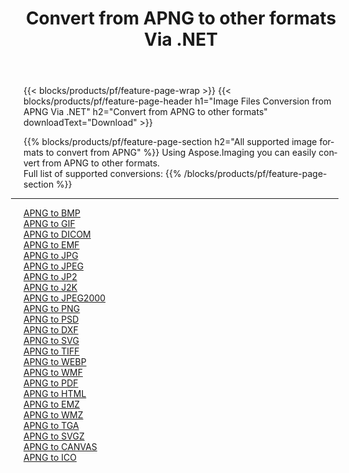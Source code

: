 ﻿---
title: Convert from APNG to other formats Via .NET 
weight: 3920
url: /net/conversion/from/apng 
lang: en
langdirlevel: 2
locales: zh-hans,ja,it,ru,de,es,fr,nl,id,lt,pl,pt,vi,tr,ko,zh-hant,ar,hi,th,sv,cs,uk,he
description: Using Aspose.Imaging you can easily convert from APNG to other formats
---

{{< blocks/products/pf/feature-page-wrap >}}
{{< blocks/products/pf/feature-page-header h1="Image Files Conversion from APNG Via .NET" h2="Convert from APNG to other formats" downloadText="Download" >}}


{{% blocks/products/pf/feature-page-section  h2="All supported image formats to convert from APNG" %}}
Using Aspose.Imaging you can easily convert from APNG to other formats.
<br/>
Full list of supported conversions:
{{% /blocks/products/pf/feature-page-section %}}
<div class="container-fluid productfamilypage bg-gray">
    <div class="convertypes bg-gray agp-content section">
        <div class="container">
		<hr style="margin-left:-20px;"/>
		<div class="row other-converters">
		    <div class='col-md-2 other-converter remove-lp remove-rp'><a href="/imaging/net/conversion/apng-to-bmp" >APNG to BMP</a></div><div class='col-md-2 other-converter remove-lp remove-rp'><a href="/imaging/net/conversion/apng-to-gif" >APNG to GIF</a></div><div class='col-md-2 other-converter remove-lp remove-rp'><a href="/imaging/net/conversion/apng-to-dicom" >APNG to DICOM</a></div><div class='col-md-2 other-converter remove-lp remove-rp'><a href="/imaging/net/conversion/apng-to-emf" >APNG to EMF</a></div><div class='col-md-2 other-converter remove-lp remove-rp'><a href="/imaging/net/conversion/apng-to-jpg" >APNG to JPG</a></div><div class='col-md-2 other-converter remove-lp remove-rp'><a href="/imaging/net/conversion/apng-to-jpeg" >APNG to JPEG</a></div><div class='col-md-2 other-converter remove-lp remove-rp'><a href="/imaging/net/conversion/apng-to-jp2" >APNG to JP2</a></div><div class='col-md-2 other-converter remove-lp remove-rp'><a href="/imaging/net/conversion/apng-to-j2k" >APNG to J2K</a></div><div class='col-md-2 other-converter remove-lp remove-rp'><a href="/imaging/net/conversion/apng-to-jpeg2000" >APNG to JPEG2000</a></div><div class='col-md-2 other-converter remove-lp remove-rp'><a href="/imaging/net/conversion/apng-to-png" >APNG to PNG</a></div><div class='col-md-2 other-converter remove-lp remove-rp'><a href="/imaging/net/conversion/apng-to-psd" >APNG to PSD</a></div><div class='col-md-2 other-converter remove-lp remove-rp'><a href="/imaging/net/conversion/apng-to-dxf" >APNG to DXF</a></div><div class='col-md-2 other-converter remove-lp remove-rp'><a href="/imaging/net/conversion/apng-to-svg" >APNG to SVG</a></div><div class='col-md-2 other-converter remove-lp remove-rp'><a href="/imaging/net/conversion/apng-to-tiff" >APNG to TIFF</a></div><div class='col-md-2 other-converter remove-lp remove-rp'><a href="/imaging/net/conversion/apng-to-webp" >APNG to WEBP</a></div><div class='col-md-2 other-converter remove-lp remove-rp'><a href="/imaging/net/conversion/apng-to-wmf" >APNG to WMF</a></div><div class='col-md-2 other-converter remove-lp remove-rp'><a href="/imaging/net/conversion/apng-to-pdf" >APNG to PDF</a></div><div class='col-md-2 other-converter remove-lp remove-rp'><a href="/imaging/net/conversion/apng-to-html" >APNG to HTML</a></div><div class='col-md-2 other-converter remove-lp remove-rp'><a href="/imaging/net/conversion/apng-to-emz" >APNG to EMZ</a></div><div class='col-md-2 other-converter remove-lp remove-rp'><a href="/imaging/net/conversion/apng-to-wmz" >APNG to WMZ</a></div><div class='col-md-2 other-converter remove-lp remove-rp'><a href="/imaging/net/conversion/apng-to-tga" >APNG to TGA</a></div><div class='col-md-2 other-converter remove-lp remove-rp'><a href="/imaging/net/conversion/apng-to-svgz" >APNG to SVGZ</a></div><div class='col-md-2 other-converter remove-lp remove-rp'><a href="/imaging/net/conversion/apng-to-canvas" >APNG to CANVAS</a></div><div class='col-md-2 other-converter remove-lp remove-rp'><a href="/imaging/net/conversion/apng-to-ico" >APNG to ICO</a></div>
                </div>
        </div>
    </div>
</div>
<br/>

